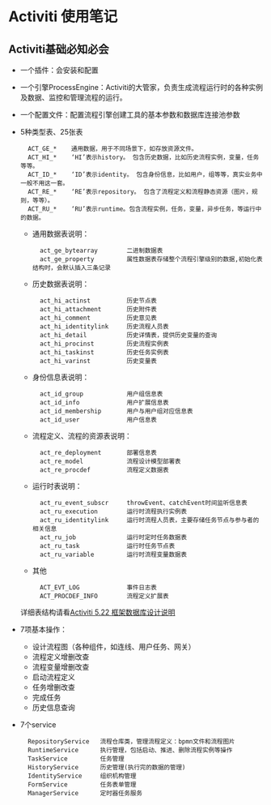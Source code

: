 Activiti 使用笔记
===========================

Activiti基础必知必会
---------------------------

* 一个插件：会安装和配置

* 一个引擎ProcessEngine：Activiti的大管家，负责生成流程运行时的各种实例及数据、监控和管理流程的运行。

* 一个配置文件：配置流程引擎创建工具的基本参数和数据库连接池参数

* 5种类型表、25张表

		ACT_GE_*	通用数据，用于不同场景下，如存放资源文件。
		ACT_HI_*	‘HI’表示history。 包含历史数据，比如历史流程实例，变量，任务等等。
		ACT_ID_*	‘ID’表示identity。 包含身份信息，比如用户，组等等，真实业务中一般不用这一套。
		ACT_RE_*	‘RE’表示repository。 包含了流程定义和流程静态资源（图片，规则，等等）。
		ACT_RU_*	‘RU’表示runtime。包含流程实例，任务，变量，异步任务，等运行中的数据。

	* 通用数据表说明：

			act_ge_bytearray		二进制数据表
			act_ge_property			属性数据表存储整个流程引擎级别的数据,初始化表结构时，会默认插入三条记录

	* 历史数据表说明：

			act_hi_actinst			历史节点表
			act_hi_attachment		历史附件表
			act_hi_comment			历史意见表
			act_hi_identitylink		历史流程人员表
			act_hi_detail			历史详情表，提供历史变量的查询
			act_hi_procinst			历史流程实例表
			act_hi_taskinst			历史任务实例表
			act_hi_varinst			历史变量表

	* 身份信息表说明：

			act_id_group			用户组信息表
			act_id_info				用户扩展信息表
			act_id_membership		用户与用户组对应信息表
			act_id_user				用户信息表

	* 流程定义、流程的资源表说明：

			act_re_deployment		部署信息表
			act_re_model			流程设计模型部署表
			act_re_procdef			流程定义数据表

	* 运行时表说明：

			act_ru_event_subscr		throwEvent、catchEvent时间监听信息表
			act_ru_execution		运行时流程执行实例表
			act_ru_identitylink		运行时流程人员表，主要存储任务节点与参与者的相关信息
			act_ru_job				运行时定时任务数据表
			act_ru_task				运行时任务节点表
			act_ru_variable			运行时流程变量数据表

	* 其他

			ACT_EVT_LOG				事件日志表
			ACT_PROCDEF_INFO		流程定义扩展表

	详细表结构请看[Activiti 5.22 框架数据库设计说明](http://lucaslz.com/2016/11/15/java/activiti/activiti-db-5-22/)

* 7项基本操作：

	* 设计流程图（各种组件，如连线、用户任务、网关）
	* 流程定义增删改查
	* 流程变量增删改查
	* 启动流程定义
	* 任务增删改查
	* 完成任务
	* 历史信息查询

* 7个service

		RepositoryService	流程仓库类，管理流程定义：bpmn文件和流程图片
		RuntimeService		执行管理，包括启动、推进、删除流程实例等操作
		TaskService			任务管理
		HistoryService		历史管理(执行完的数据的管理)
		IdentityService		组织机构管理
		FormService			任务表单管理
		ManagerService		定时器任务服务







